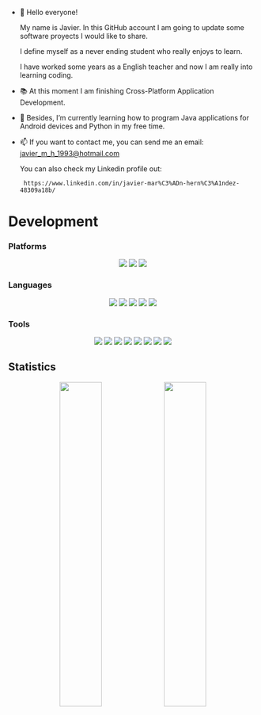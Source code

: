 - 👋 Hello everyone! 

  My name is Javier. In this GitHub account I am going to update some software proyects I would like to share.
  
  I define myself as a never ending student who really enjoys to learn.
  
  I have worked some years as a English teacher and now I am really into learning coding.

- 📚 At this moment I am finishing Cross-Platform Application Development.
- 🌱 Besides, I’m currently learning how to program Java applications for Android devices and Python in my free time.
- 📫 If you want to contact me, you can send me an email: javier_m_h_1993@hotmail.com 

   You can also check my Linkedin profile out: 

       https://www.linkedin.com/in/javier-mar%C3%ADn-hern%C3%A1ndez-48309a18b/
       
# Development

### Platforms

<p align="center">
  <img src="https://user-images.githubusercontent.com/79081307/202588855-48f3207a-bbcf-4ba8-b28b-3141478730d5.png"/>
  <img src="https://user-images.githubusercontent.com/79081307/202588863-cae95059-42f8-4c82-b93c-655a111313c3.png">
  <img src="https://user-images.githubusercontent.com/79081307/202588870-d36d1d2a-e9c4-4391-84f2-fe477be8218f.png">
</p>

### Languages

<p align="center">
    <img src="https://user-images.githubusercontent.com/79081307/202588561-ac03d810-b73c-407e-abc9-79f64a044734.png"/>
    <img src="https://user-images.githubusercontent.com/79081307/202588596-1671e1a4-6234-44bf-adb9-c748299d9513.png"/>
    <img src="https://user-images.githubusercontent.com/79081307/202588620-24fe7710-afc1-4e52-827b-6cd5d6c1b8aa.png">
    <img src="https://user-images.githubusercontent.com/79081307/202588633-05e34523-1ca9-46d3-9916-b0bf13697b6e.png"/>
    <img src="https://user-images.githubusercontent.com/79081307/202588817-a23c762d-4f13-4f5a-b2a5-24bee4286e9f.png"/>                               
</p>  

### Tools

<p align="center">
      <img src="https://user-images.githubusercontent.com/79081307/202588700-c22369f2-061e-4461-b513-61d584c7d106.png"/>
      <img src="https://user-images.githubusercontent.com/79081307/202588708-92012bde-a5df-4a32-a3c4-4e296396a467.png"/>
      <img src="https://user-images.githubusercontent.com/79081307/202588729-98f42354-86ee-44de-97b6-6f82cc547c03.png"/>
      <img src="https://user-images.githubusercontent.com/79081307/202588740-9c1cee7e-cf66-4712-8963-1fb05114a077.png"/>
      <img src="https://user-images.githubusercontent.com/79081307/202591853-9ccf67fd-6a0f-4dad-9b07-a67b5a6d90d6.png"/>
      <img src="https://user-images.githubusercontent.com/79081307/202592573-616517f0-205a-4e6b-bc8a-a6901ef0e0b0.png"/>
      <img src="https://user-images.githubusercontent.com/79081307/209087534-e56f64cd-09ba-41e9-97a3-c2d0cfb4eb5b.png"/>
      <img src="https://user-images.githubusercontent.com/79081307/209088199-1c49ff29-9b40-4bfe-81dc-4c93759e8fa5.png"/>    
</p>

   
## Statistics   

   <p align="center">
      <img width="41%" src="https://github-readme-stats.vercel.app/api?username=Daebore&layout=compact&theme=dark&hide_border=true&count_private=true&show_icons=trueinclude_all_commits=true"/>
      <img width="41%" src="https://github-readme-stats.vercel.app/api/top-langs/?username=Daebore&layout=compact&theme=dark&hide_border=true&count_private=true&show_icons=true&langs_count=10include_all_commits=true"/>
   </p>



